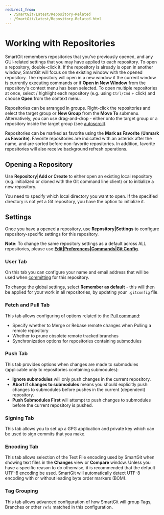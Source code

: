 ```yaml
---
redirect_from:
  - /SmartGit/Latest/Repository-Related
  - /SmartGit/Latest/Repository-Related.html
---
```

# Working with Repositories

SmartGit remembers repositories that you've previously opened, and any GUI-related settings that you may have applied to each repository.
To open a repository, double-click it. 
If the repository is already is open in another window, SmartGit will focus on the existing window with the opened repository.
The repository will open in a new window if the current window is currently executing commands or if **Open in New Window** from the repository's context menu has been selected.
To open multiple repositories at once, select / highlight each repository (e.g. using `Ctrl/Cmd` + click) and choose **Open** from the context menu.

Repositories can be arranged in groups.
Right-click the repositories and select the target group or **New Group** from the **Move To** submenu.
Alternatively, you can use drag-and-drop - either onto the target group or a repository inside the target group 
(see [autoscroll](Tips-and-Tricks.md#autoscrolling-while-drag-and-drop)).

Repositories can be marked as favorite using the **Mark as Favorite** (**Unmark as Favorite**). 
Favorite repositories are indicated with an asterisk after the name, and are sorted before non-favorite repositories. 
In addition, favorite repositories will also receive background refresh operations.

## Opening a Repository

Use **Repository\|Add or Create** to either open an existing local repository (e.g. initialized or cloned with the Git command line client) or to initialize a new repository.

You need to specify which local directory you want to open.
If the specified directory is not yet a Git repository, you have the option to initialize it.

## Settings

Once you have a opened a repository, use **Repository\|Settings** to configure repository-specific settings for this repository.

**Note:** To change the same repository settings as a default across ALL repositories, please use [**Edit\|Preferences\|Commands\|Git Config**](../Preferences/Commands.md#git-config).

### User Tab
On this tab you can configure your name and email address that will be used when [committing](Local-Operations-on-the-Working-Tree.md#commit)
for this repository. 

To change the global settings, select **Remember as default** - this will then be applied for your work in all repositories, by updating your `.gitconfig` file.

### Fetch and Pull Tab
This tab allows configuring of options related to the [Pull command](Synchronizing-with-Remote-Repositories.md#pull):

- Specify whether to Merge or Rebase remote changes when Pulling a remote repository
- Whether to prune obsolete remote tracked branches
- Synchronization options for repositories containing submodules

### Push Tab
This tab provides options when changes are made to submodules (applicable only to repositories containing submodules):

- **Ignore submodules** will only push changes in the current repository.
- **Abort if changes to submodules** means you should explicitly push changes to submodules before pushes in the current (dependent) repository.
- **Push Submodules First** will attempt to push changes to submodules before the current repository is pushed.

### Signing Tab

This tab allows you to set up a GPG application and private key which can be used to sign commits that you make.

### Encoding Tab

This tab allows selection of the Text File encoding used by SmartGit when showing text files in the **Changes** view or **Compare** window.
Unless you have a specific reason to do otherwise, it is recommended that the default UTF-8 encoding be used.
SmartGit will automatically detect UTF-8 encoding with or without leading byte order markers (BOM).

### Tag Grouping

This tab allows advanced configuration of how SmartGit will group Tags, Branches or other `refs` matched in this configuration.
